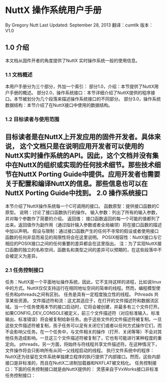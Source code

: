 ﻿NuttX 操作系统用户手册
============
By Gregory Nutt
Last Updated: September 28, 2013
翻译：cumtlk
版本：V1.0

1.0 介绍
-------------

本文档从固件开者的角度提供了NuttX 实时操作系统一般的使用信息。
### 1.1 文档概述
本用户手册分为三个部分，外加一个索引：
部分1.0，介绍：本节提供了NuttX用户手册的概述。
部分2.0，操作系统接口：本节详细介绍了NuttX提供的程序接口。本节被划分为几个段落来描述操作系统接口的不同部分。
部分3.0，操作系统数据结构：本节介绍了在NuttX接口中使用的数据结构。
### 1.2 目标读者与使用范围
目标读者是在NuttX上开发应用的固件开发者。具体来说，
这个文档只是在说明应用开发者可以使用的NuttX实时操作系统的API。因此，这个文档并没有集中在NuttX的组织或实现的任何技术细节。那些技术细节在NuttX Porting Guide中提供。应用开发者也需要关于配置和编译NuttX的信息。那些信息也可以在NuttX  Porting  Guide中找到。
2.0 操作系统接口
----------------
本节介绍了NuttX操作系统每一个C可调用的接口。
函数原型：提供接口函数的C原型。
说明：讨论了接口函数执行的操作。
输入参数：列出了所有的输入参数，并对每个参数作了简要的介绍。
返回值： 接口函数返回的每一个可能的值都列了出来。返回值作为副作用（通过指针输入参数或者全局编领）将在接口函数的描述中加以声明。
假设与限制：通过接口函数产生的任何不寻常的假设或者使用接口函数的任何非显而易见的局限性将会在这里说明。
POSIX相容性：NuttX接口与它相应的POSIX接口之间的任何重要的差异都会在这里指出。
注：为了实现NuttX接口函数的独立的名称空间，函数名和类型之间的差异可以预期的，在这些段落中不会被定义为差异。
### 2.1 任务控制接口
任务：NuttX是一个平面地址操作系统，因此，它不支持这样的进程，比如说linux中的方式。NuttX仅仅支持运行在相同地址空间的简单的线程。然而，编程模型使任务和pthreads之间有区别。
任务是具有一定程度独立性的线程。
Pthreads 共享某些资源。
文件描述符和流：这尤其适应于，在打开的文件描述符和数据流区域。当一个任务使用本节的接口启动时，它将会被创建，并最多有三个文件打开。
如果CONFIG_DEV_CONSOLE被定义，前三个文件描述符（对应标准输入、标准输出、标准错误）将会被复制给新任务。由于这些文件的文件描述符被复制。一旦这些文件描述符被复制，孩子任务可以足有关闭它们或者以任何方式操作它们，而不会影响父任务。在一个任务中，与文件相关的操作（打开、关闭等等）不会对其他任务造成影响。一旦这三个文件描述符被复制了，它也有可能进行某种程度的重定向。
pthreads，另一方面，将始终与符线程共享文件描述符。在这种情况下，文件操作将会只影响所有从同一父线程启动的线程。
执行文件系统中的程序：NuttX还为驻留在文件系统单独建立程序的执行提供了内部接口。然而，这些内部接口是非标准的，而且在NuttX二进制加载器和NXFLAT被文档化。
任务控制接口：下面的任务控制接口就是由NuttX提供的：
灵感来自于VxWorks接口非标准任务控制接口：

